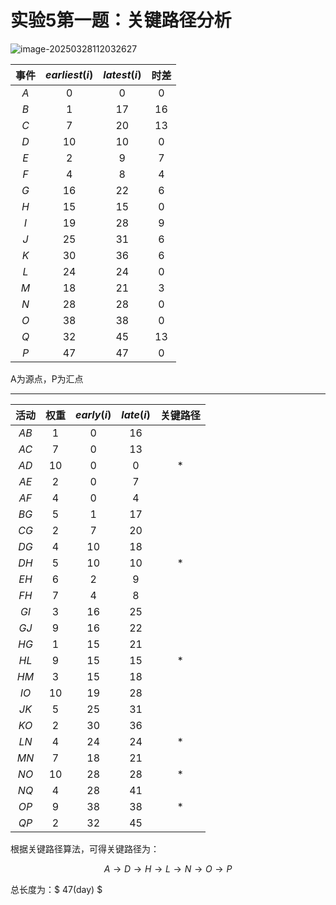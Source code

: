 # 实验5第一题：关键路径分析

![image-20250328112032627](https://cdn.jsdelivr.net/gh/Lingjie-wang/picture@main/image/202503281120716.png)

|  事件   | $earliest(i)$ | $latest(i)$ | 时差 |
| :-----: | :-----------: | :---------: | :--: |
|   $A$   |      $0$      |     $0$     | $0$  |
|   $B$   |      $1$      |    $17$     | $16$ |
|   $C$   |      $7$      |    $20$     | $13$ |
|   $D$   |     $10$      |    $10$     | $0$  |
|   $E$   |      $2$      |     $9$     | $7$  |
|   $F$   |      $4$      |     $8$     | $4$  |
|   $G$   |     $16$      |    $22$     | $6$  |
|   $H$   |     $15$      |    $15$     | $0$  |
|   $I$   |     $19$      |    $28$     | $9$  |
|   $J$   |     $25$      |    $31$     | $6$  |
|   $K$   |     $30$      |    $36$     | $6$  |
|   $L$   |     $24$      |    $24$     | $0$  |
|   $M$   |     $18$      |    $21$     | $3$  |
|   $N$   |     $28$      |    $28$     | $0$  |
|   $O$   |     $38$      |    $38$     | $0$  |
|   $Q$   |     $32$      |    $45$     | $13$ |
|   $P$   |     $47$      |    $47$     | $0$  |

A为源点，P为汇点

---

| 活动 | 权重 | $early(i)$ | $late(i)$ | 关键路径 |
| :--: | :--: | :--------: | :-------: | :------: |
| $AB$ |  1   |     0      |    16     |          |
| $AC$ |  7   |     0      |    13     |          |
| $AD$ |  10  |     0      |     0     |    *     |
| $AE$ |  2   |     0      |     7     |          |
| $AF$ |  4   |     0      |     4     |          |
| $BG$ |  5   |     1      |    17     |          |
| $CG$ |  2   |     7      |    20     |          |
| $DG$ |  4   |     10     |    18     |          |
| $DH$ |  5   |     10     |    10     |    *     |
| $EH$ |  6   |     2      |     9     |          |
| $FH$ |  7   |     4      |     8     |          |
| $GI$ |  3   |     16     |    25     |          |
| $GJ$ |  9   |     16     |    22     |          |
| $HG$ |  1   |     15     |    21     |          |
| $HL$ |  9   |     15     |    15     |    *     |
| $HM$ |  3   |     15     |    18     |          |
| $IO$ |  10  |     19     |    28     |          |
| $JK$ |  5   |     25     |    31     |          |
| $KO$ |  2   |     30     |    36     |          |
| $LN$ |  4   |     24     |    24     |    *     |
| $MN$ |  7   |     18     |    21     |          |
| $NO$ |  10  |     28     |    28     |    *     |
| $NQ$ |  4   |     28     |    41     |          |
| $OP$ |  9   |     38     |    38     |    *     |
| $QP$ |  2   |     32     |    45     |          |



根据关键路径算法，可得关键路径为：

$$
A \rightarrow D \rightarrow H \rightarrow L \rightarrow N \rightarrow O \rightarrow P 
$$

总长度为：$ 47(day) $ 
